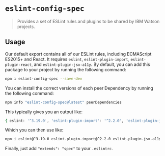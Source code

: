 # `eslint-config-spec`

> Provides a set of ESLint rules and plugins to be shared by IBM Watson projects.

## Usage

Our default export contains all of our ESLint rules, including ECMAScript ES2015+ and React. It requires `eslint`, `eslint-plugin-import`, `eslint-plugin-react`, and `eslint-plugin-jsx-a11y`. By default, you can add this package to your project by running the following command:

```bash
npm i eslint-config-spec --save-dev
```

You can install the correct versions of each peer Dependency by running the following command:

```bash
npm info "eslint-config-spec@latest" peerDependencies
```

This typically gives you an output like:

```bash
{ eslint: '^3.19.0', 'eslint-plugin-import': '^2.2.0', 'eslint-plugin-jsx-a11y': '^4.0.0', 'eslint-plugin-react', '^6.10.3' }
```

Which you can then use like:

```bash
npm i eslint@^3.19.0 eslint-plugin-import@^2.2.0 eslint-plugin-jsx-a11y@^4.0.0 eslint-plugin-react@^6.10.3 --save-dev
```

Finally, just add `"extends": "spec"` to your `.eslintrc`.

